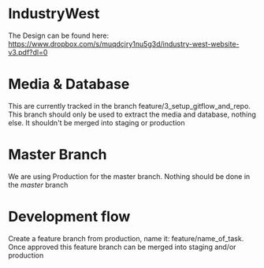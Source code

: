 IndustryWest
============
The Design can be found here: https://www.dropbox.com/s/muqdcjry1nu5g3d/industry-west-website-v3.pdf?dl=0

Media & Database
============

This are currently tracked in the branch feature/3_setup_gitflow_and_repo. This branch should only be used to extract the media and database, nothing else. It shouldn't be merged into staging or production

Master Branch
============

We are using Production for the master branch. Nothing should be done in the *master* branch


Development flow
============

Create a feature branch from production, name it: feature/name_of_task. Once approved this feature branch can be merged into staging and/or production
